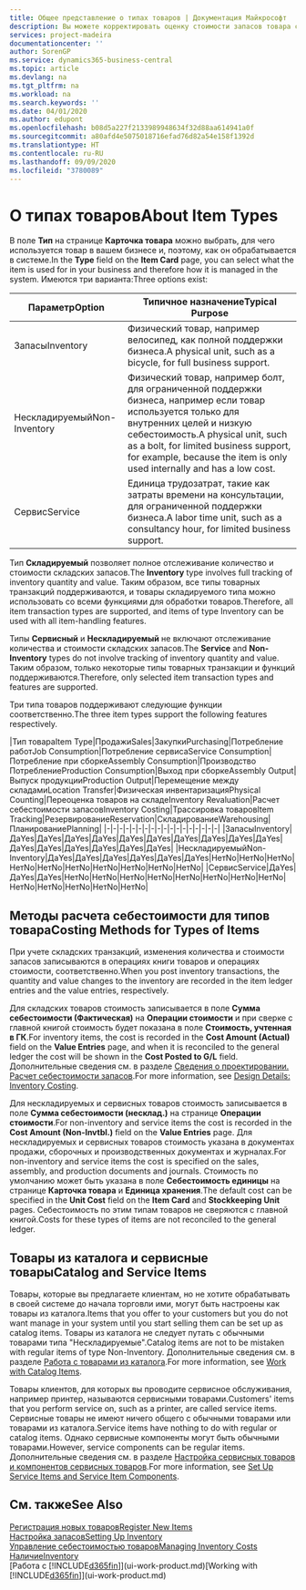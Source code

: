 ```yaml
---
title: Общее представление о типах товаров | Документация Майкрософт
description: Вы можете корректировать оценку стоимости запасов товара с помощью методов FIFO или средней себестоимости, например при изменении себестоимости по причине, не связанной с другими транзакциями.
services: project-madeira
documentationcenter: ''
author: SorenGP
ms.service: dynamics365-business-central
ms.topic: article
ms.devlang: na
ms.tgt_pltfrm: na
ms.workload: na
ms.search.keywords: ''
ms.date: 04/01/2020
ms.author: edupont
ms.openlocfilehash: b08d5a227f2133989948634f32d88aa614941a0f
ms.sourcegitcommit: a80afd4e5075018716efad76d82a54e158f1392d
ms.translationtype: HT
ms.contentlocale: ru-RU
ms.lasthandoff: 09/09/2020
ms.locfileid: "3780089"
---
```

# <a name="about-item-types"></a><span data-ttu-id="04fe3-103">О типах товаров</span><span class="sxs-lookup"><span data-stu-id="04fe3-103">About Item Types</span></span>
<span data-ttu-id="04fe3-104">В поле **Тип** на странице **Карточка товара** можно выбрать, для чего используется товар в вашем бизнесе и, поэтому, как он обрабатывается в системе.</span><span class="sxs-lookup"><span data-stu-id="04fe3-104">In the **Type** field on the **Item Card** page, you can select what the item is used for in your business and therefore how it is managed in the system.</span></span> <span data-ttu-id="04fe3-105">Имеются три варианта:</span><span class="sxs-lookup"><span data-stu-id="04fe3-105">Three options exist:</span></span>

|<span data-ttu-id="04fe3-106">Параметр</span><span class="sxs-lookup"><span data-stu-id="04fe3-106">Option</span></span>|<span data-ttu-id="04fe3-107">Типичное назначение</span><span class="sxs-lookup"><span data-stu-id="04fe3-107">Typical Purpose</span></span>|
|------|-----------|
|<span data-ttu-id="04fe3-108">Запасы</span><span class="sxs-lookup"><span data-stu-id="04fe3-108">Inventory</span></span>|<span data-ttu-id="04fe3-109">Физический товар, например велосипед, как полной поддержки бизнеса.</span><span class="sxs-lookup"><span data-stu-id="04fe3-109">A physical unit, such as a bicycle, for full business support.</span></span>|
|<span data-ttu-id="04fe3-110">Нескладируемый</span><span class="sxs-lookup"><span data-stu-id="04fe3-110">Non-Inventory</span></span>|<span data-ttu-id="04fe3-111">Физический товар, например болт, для ограниченной поддержки бизнеса, например если товар используется только для внутренних целей и низкую себестоимость.</span><span class="sxs-lookup"><span data-stu-id="04fe3-111">A physical unit, such as a bolt, for limited business support, for example, because the item is only used internally and has a low cost.</span></span>|
|<span data-ttu-id="04fe3-112">Сервис</span><span class="sxs-lookup"><span data-stu-id="04fe3-112">Service</span></span>|<span data-ttu-id="04fe3-113">Единица трудозатрат, такие как затраты времени на консультации, для ограниченной поддержки бизнеса.</span><span class="sxs-lookup"><span data-stu-id="04fe3-113">A labor time unit, such as a consultancy hour, for limited business support.</span></span>|

<span data-ttu-id="04fe3-114">Тип **Складируемый** позволяет полное отслеживание количество и стоимости складских запасов.</span><span class="sxs-lookup"><span data-stu-id="04fe3-114">The **Inventory** type involves full tracking of inventory quantity and value.</span></span> <span data-ttu-id="04fe3-115">Таким образом, все типы товарных транзакций поддерживаются, и товары складируемого типа можно использовать со всеми функциями для обработки товаров.</span><span class="sxs-lookup"><span data-stu-id="04fe3-115">Therefore, all item transaction types are supported, and items of type Inventory can be used with all item-handling features.</span></span>

<span data-ttu-id="04fe3-116">Типы **Сервисный** и **Нескладируемый** не включают отслеживание количества и стоимости складских запасов.</span><span class="sxs-lookup"><span data-stu-id="04fe3-116">The **Service** and **Non-Inventory** types do not involve tracking of inventory quantity and value.</span></span> <span data-ttu-id="04fe3-117">Таким образом, только некоторые типы товарных транзакции и функций поддерживаются.</span><span class="sxs-lookup"><span data-stu-id="04fe3-117">Therefore, only selected item transaction types and features are supported.</span></span>

<span data-ttu-id="04fe3-118">Три типа товаров поддерживают следующие функции соответственно.</span><span class="sxs-lookup"><span data-stu-id="04fe3-118">The three item types support the following features respectively.</span></span>

|<span data-ttu-id="04fe3-119">Тип товара</span><span class="sxs-lookup"><span data-stu-id="04fe3-119">Item Type</span></span>|<span data-ttu-id="04fe3-120">Продажи</span><span class="sxs-lookup"><span data-stu-id="04fe3-120">Sales</span></span>|<span data-ttu-id="04fe3-121">Закупки</span><span class="sxs-lookup"><span data-stu-id="04fe3-121">Purchasing</span></span>|<span data-ttu-id="04fe3-122">Потребление работ</span><span class="sxs-lookup"><span data-stu-id="04fe3-122">Job Consumption</span></span>|<span data-ttu-id="04fe3-123">Потребление сервиса</span><span class="sxs-lookup"><span data-stu-id="04fe3-123">Service Consumption</span></span>|<span data-ttu-id="04fe3-124">Потребление при сборке</span><span class="sxs-lookup"><span data-stu-id="04fe3-124">Assembly Consumption</span></span>|<span data-ttu-id="04fe3-125">Производство Потребление</span><span class="sxs-lookup"><span data-stu-id="04fe3-125">Production Consumption</span></span>|<span data-ttu-id="04fe3-126">Выход при сборке</span><span class="sxs-lookup"><span data-stu-id="04fe3-126">Assembly Output</span></span>|<span data-ttu-id="04fe3-127">Выпуск продукции</span><span class="sxs-lookup"><span data-stu-id="04fe3-127">Production Output</span></span>|<span data-ttu-id="04fe3-128">Перемещение между складами</span><span class="sxs-lookup"><span data-stu-id="04fe3-128">Location Transfer</span></span>|<span data-ttu-id="04fe3-129">Физическая инвентаризация</span><span class="sxs-lookup"><span data-stu-id="04fe3-129">Physical Counting</span></span>|<span data-ttu-id="04fe3-130">Переоценка товаров на складе</span><span class="sxs-lookup"><span data-stu-id="04fe3-130">Inventory Revaluation</span></span>|<span data-ttu-id="04fe3-131">Расчет себестоимости запасов</span><span class="sxs-lookup"><span data-stu-id="04fe3-131">Inventory Costing</span></span>|<span data-ttu-id="04fe3-132">Трассировка товаров</span><span class="sxs-lookup"><span data-stu-id="04fe3-132">Item Tracking</span></span>|<span data-ttu-id="04fe3-133">Резервирование</span><span class="sxs-lookup"><span data-stu-id="04fe3-133">Reservation</span></span>|<span data-ttu-id="04fe3-134">Складирование</span><span class="sxs-lookup"><span data-stu-id="04fe3-134">Warehousing</span></span>|<span data-ttu-id="04fe3-135">Планирование</span><span class="sxs-lookup"><span data-stu-id="04fe3-135">Planning</span></span>|
|-|-|-|-|-|-|-|-|-|-|-|-|-|-|-|-|-|-|
|<span data-ttu-id="04fe3-136">Запасы</span><span class="sxs-lookup"><span data-stu-id="04fe3-136">Inventory</span></span>|<span data-ttu-id="04fe3-137">Да</span><span class="sxs-lookup"><span data-stu-id="04fe3-137">Yes</span></span>|<span data-ttu-id="04fe3-138">Да</span><span class="sxs-lookup"><span data-stu-id="04fe3-138">Yes</span></span>|<span data-ttu-id="04fe3-139">Да</span><span class="sxs-lookup"><span data-stu-id="04fe3-139">Yes</span></span>|<span data-ttu-id="04fe3-140">Да</span><span class="sxs-lookup"><span data-stu-id="04fe3-140">Yes</span></span>|<span data-ttu-id="04fe3-141">Да</span><span class="sxs-lookup"><span data-stu-id="04fe3-141">Yes</span></span>|<span data-ttu-id="04fe3-142">Да</span><span class="sxs-lookup"><span data-stu-id="04fe3-142">Yes</span></span>|<span data-ttu-id="04fe3-143">Да</span><span class="sxs-lookup"><span data-stu-id="04fe3-143">Yes</span></span>|<span data-ttu-id="04fe3-144">Да</span><span class="sxs-lookup"><span data-stu-id="04fe3-144">Yes</span></span>|<span data-ttu-id="04fe3-145">Да</span><span class="sxs-lookup"><span data-stu-id="04fe3-145">Yes</span></span>|<span data-ttu-id="04fe3-146">Да</span><span class="sxs-lookup"><span data-stu-id="04fe3-146">Yes</span></span>|<span data-ttu-id="04fe3-147">Да</span><span class="sxs-lookup"><span data-stu-id="04fe3-147">Yes</span></span>|<span data-ttu-id="04fe3-148">Да</span><span class="sxs-lookup"><span data-stu-id="04fe3-148">Yes</span></span>|<span data-ttu-id="04fe3-149">Да</span><span class="sxs-lookup"><span data-stu-id="04fe3-149">Yes</span></span>|<span data-ttu-id="04fe3-150">Да</span><span class="sxs-lookup"><span data-stu-id="04fe3-150">Yes</span></span>|<span data-ttu-id="04fe3-151">Да</span><span class="sxs-lookup"><span data-stu-id="04fe3-151">Yes</span></span>|<span data-ttu-id="04fe3-152">Да</span><span class="sxs-lookup"><span data-stu-id="04fe3-152">Yes</span></span>|
|<span data-ttu-id="04fe3-153">Нескладируемый</span><span class="sxs-lookup"><span data-stu-id="04fe3-153">Non-Inventory</span></span>|<span data-ttu-id="04fe3-154">Да</span><span class="sxs-lookup"><span data-stu-id="04fe3-154">Yes</span></span>|<span data-ttu-id="04fe3-155">Да</span><span class="sxs-lookup"><span data-stu-id="04fe3-155">Yes</span></span>|<span data-ttu-id="04fe3-156">Да</span><span class="sxs-lookup"><span data-stu-id="04fe3-156">Yes</span></span>|<span data-ttu-id="04fe3-157">Да</span><span class="sxs-lookup"><span data-stu-id="04fe3-157">Yes</span></span>|<span data-ttu-id="04fe3-158">Да</span><span class="sxs-lookup"><span data-stu-id="04fe3-158">Yes</span></span>|<span data-ttu-id="04fe3-159">Да</span><span class="sxs-lookup"><span data-stu-id="04fe3-159">Yes</span></span>|<span data-ttu-id="04fe3-160">Нет</span><span class="sxs-lookup"><span data-stu-id="04fe3-160">No</span></span>|<span data-ttu-id="04fe3-161">Нет</span><span class="sxs-lookup"><span data-stu-id="04fe3-161">No</span></span>|<span data-ttu-id="04fe3-162">Нет</span><span class="sxs-lookup"><span data-stu-id="04fe3-162">No</span></span>|<span data-ttu-id="04fe3-163">Нет</span><span class="sxs-lookup"><span data-stu-id="04fe3-163">No</span></span>|<span data-ttu-id="04fe3-164">Нет</span><span class="sxs-lookup"><span data-stu-id="04fe3-164">No</span></span>|<span data-ttu-id="04fe3-165">Нет</span><span class="sxs-lookup"><span data-stu-id="04fe3-165">No</span></span>|<span data-ttu-id="04fe3-166">Нет</span><span class="sxs-lookup"><span data-stu-id="04fe3-166">No</span></span>|<span data-ttu-id="04fe3-167">Нет</span><span class="sxs-lookup"><span data-stu-id="04fe3-167">No</span></span>|<span data-ttu-id="04fe3-168">Нет</span><span class="sxs-lookup"><span data-stu-id="04fe3-168">No</span></span>|<span data-ttu-id="04fe3-169">Нет</span><span class="sxs-lookup"><span data-stu-id="04fe3-169">No</span></span>|
|<span data-ttu-id="04fe3-170">Сервис</span><span class="sxs-lookup"><span data-stu-id="04fe3-170">Service</span></span>|<span data-ttu-id="04fe3-171">Да</span><span class="sxs-lookup"><span data-stu-id="04fe3-171">Yes</span></span>|<span data-ttu-id="04fe3-172">Да</span><span class="sxs-lookup"><span data-stu-id="04fe3-172">Yes</span></span>|<span data-ttu-id="04fe3-173">Да</span><span class="sxs-lookup"><span data-stu-id="04fe3-173">Yes</span></span>|<span data-ttu-id="04fe3-174">Нет</span><span class="sxs-lookup"><span data-stu-id="04fe3-174">No</span></span>|<span data-ttu-id="04fe3-175">Нет</span><span class="sxs-lookup"><span data-stu-id="04fe3-175">No</span></span>|<span data-ttu-id="04fe3-176">Нет</span><span class="sxs-lookup"><span data-stu-id="04fe3-176">No</span></span>|<span data-ttu-id="04fe3-177">Нет</span><span class="sxs-lookup"><span data-stu-id="04fe3-177">No</span></span>|<span data-ttu-id="04fe3-178">Нет</span><span class="sxs-lookup"><span data-stu-id="04fe3-178">No</span></span>|<span data-ttu-id="04fe3-179">Нет</span><span class="sxs-lookup"><span data-stu-id="04fe3-179">No</span></span>|<span data-ttu-id="04fe3-180">Нет</span><span class="sxs-lookup"><span data-stu-id="04fe3-180">No</span></span>|<span data-ttu-id="04fe3-181">Нет</span><span class="sxs-lookup"><span data-stu-id="04fe3-181">No</span></span>|<span data-ttu-id="04fe3-182">Нет</span><span class="sxs-lookup"><span data-stu-id="04fe3-182">No</span></span>|<span data-ttu-id="04fe3-183">Нет</span><span class="sxs-lookup"><span data-stu-id="04fe3-183">No</span></span>|<span data-ttu-id="04fe3-184">Нет</span><span class="sxs-lookup"><span data-stu-id="04fe3-184">No</span></span>|<span data-ttu-id="04fe3-185">Нет</span><span class="sxs-lookup"><span data-stu-id="04fe3-185">No</span></span>|<span data-ttu-id="04fe3-186">Нет</span><span class="sxs-lookup"><span data-stu-id="04fe3-186">No</span></span>|

## <a name="costing-methods-for-types-of-items"></a><span data-ttu-id="04fe3-187">Методы расчета себестоимости для типов товара</span><span class="sxs-lookup"><span data-stu-id="04fe3-187">Costing Methods for Types of Items</span></span>
<span data-ttu-id="04fe3-188">При учете складских транзакций, изменения количества и стоимости запасов записываются в операциях книги товаров и операциях стоимости, соответственно.</span><span class="sxs-lookup"><span data-stu-id="04fe3-188">When you post inventory transactions, the quantity and value changes to the inventory are recorded in the item ledger entries and the value entries, respectively.</span></span> 

<span data-ttu-id="04fe3-189">Для складских товаров стоимость записывается в поле **Сумма себестоимости (Фактическая)** на **Операции стоимости** и при сверке с главной книгой стоимость будет показана в поле **Стоимость, учтенная в ГК**.</span><span class="sxs-lookup"><span data-stu-id="04fe3-189">For inventory items, the cost is recorded in the **Cost Amount (Actual)** field on the **Value Entries** page, and when it is reconciled to the general ledger the cost will be shown in the **Cost Posted to G/L** field.</span></span> <span data-ttu-id="04fe3-190">Дополнительные сведения см. в разделе [Сведения о проектировании. Расчет себестоимости запасов](design-details-inventory-costing.md).</span><span class="sxs-lookup"><span data-stu-id="04fe3-190">For more information, see [Design Details: Inventory Costing](design-details-inventory-costing.md).</span></span>

<span data-ttu-id="04fe3-191">Для нескладируемых и сервисных товаров стоимость записывается в поле **Сумма себестоимости (несклад.)** на странице **Операции стоимости**.</span><span class="sxs-lookup"><span data-stu-id="04fe3-191">For non-inventory and service items the cost is recorded in the **Cost Amount (Non-Invtbl.)** field on the **Value Entries** page.</span></span> <span data-ttu-id="04fe3-192">Для нескладируемых и сервисных товаров стоимость указана в документах продажи, сборочных и производственных документах и журналах.</span><span class="sxs-lookup"><span data-stu-id="04fe3-192">For non-inventory and service items the cost is specified on the sales, assembly, and production documents and journals.</span></span> <span data-ttu-id="04fe3-193">Стоимость по умолчанию может быть указана в поле **Себестоимость единицы** на странице **Карточка товара** и **Единица хранения**.</span><span class="sxs-lookup"><span data-stu-id="04fe3-193">The default cost can be specified in the **Unit Cost** field on the **Item Card** and **Stockkeeping Unit** pages.</span></span> <span data-ttu-id="04fe3-194">Себестоимость по этим типам товаров не сверяются с главной книгой.</span><span class="sxs-lookup"><span data-stu-id="04fe3-194">Costs for these types of items are not reconciled to the general ledger.</span></span> 

## <a name="catalog-and-service-items"></a><span data-ttu-id="04fe3-195">Товары из каталога и сервисные товары</span><span class="sxs-lookup"><span data-stu-id="04fe3-195">Catalog and Service Items</span></span>
<span data-ttu-id="04fe3-196">Товары, которые вы предлагаете клиентам, но не хотите обрабатывать в своей системе до начала торговли ими, могут быть настроены как товары из каталога.</span><span class="sxs-lookup"><span data-stu-id="04fe3-196">Items that you offer to your customers but you do not want manage in your system until you start selling them can be set up as catalog items.</span></span> <span data-ttu-id="04fe3-197">Товары из каталога не следует путать с обычными товарами типа "Нескладируемые".</span><span class="sxs-lookup"><span data-stu-id="04fe3-197">Catalog items are not to be mistaken with regular items of type Non-Inventory.</span></span> <span data-ttu-id="04fe3-198">Дополнительные сведения см. в разделе [Работа с товарами из каталога](inventory-how-work-nonstock-items.md).</span><span class="sxs-lookup"><span data-stu-id="04fe3-198">For more information, see [Work with Catalog Items](inventory-how-work-nonstock-items.md).</span></span>

<span data-ttu-id="04fe3-199">Товары клиентов, для которых вы проводите сервисное обслуживания, например принтер, называются сервисными товарами.</span><span class="sxs-lookup"><span data-stu-id="04fe3-199">Customers' items that you perform service on, such as a printer, are called service items.</span></span> <span data-ttu-id="04fe3-200">Сервисные товары не имеют ничего общего с обычными товарами или товарами из каталога.</span><span class="sxs-lookup"><span data-stu-id="04fe3-200">Service items have nothing to do with regular or catalog items.</span></span> <span data-ttu-id="04fe3-201">Однако сервисные компоненты могут быть обычными товарами.</span><span class="sxs-lookup"><span data-stu-id="04fe3-201">However, service components can be regular items.</span></span> <span data-ttu-id="04fe3-202">Дополнительные сведения см. в разделе [Настройка сервисных товаров и компонентов сервисных товаров](service-how-setup-service-items.md).</span><span class="sxs-lookup"><span data-stu-id="04fe3-202">For more information, see [Set Up Service Items and Service Item Components](service-how-setup-service-items.md).</span></span>

## <a name="see-also"></a><span data-ttu-id="04fe3-203">См. также</span><span class="sxs-lookup"><span data-stu-id="04fe3-203">See Also</span></span>
[<span data-ttu-id="04fe3-204">Регистрация новых товаров</span><span class="sxs-lookup"><span data-stu-id="04fe3-204">Register New Items</span></span>](inventory-how-register-new-items.md)  
[<span data-ttu-id="04fe3-205">Настройка запасов</span><span class="sxs-lookup"><span data-stu-id="04fe3-205">Setting Up Inventory</span></span>](inventory-setup-inventory.md)  
[<span data-ttu-id="04fe3-206">Управление себестоимостью товаров</span><span class="sxs-lookup"><span data-stu-id="04fe3-206">Managing Inventory Costs</span></span>](finance-manage-inventory-costs.md)  
[<span data-ttu-id="04fe3-207">Наличие</span><span class="sxs-lookup"><span data-stu-id="04fe3-207">Inventory</span></span>](inventory-manage-inventory.md)  
<span data-ttu-id="04fe3-208">[Работа с [!INCLUDE[d365fin](includes/d365fin_md.md)]](ui-work-product.md)</span><span class="sxs-lookup"><span data-stu-id="04fe3-208">[Working with [!INCLUDE[d365fin](includes/d365fin_md.md)]](ui-work-product.md)</span></span>
